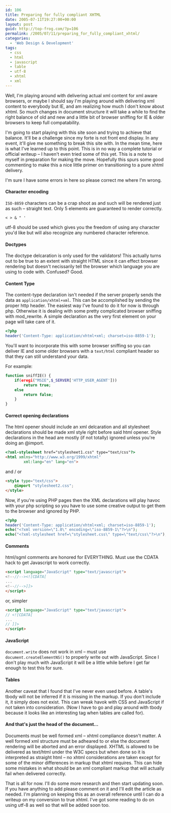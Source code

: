 ```yaml
---
id: 106
title: Preparing for fully compliant XHTML
date: 2005-07-11T19:27:00+00:00
layout: post
guid: http://top-frog.com/?p=106
permalink: /2005/07/11/preparing_for_fully_compliant_xhtml/
categories:
  - 'Web Design & Development'
tags:
  - css
  - html
  - javascript
  - table
  - utf-8
  - xhtml
  - xml
---
```

Well, I'm playing around with delivering actual xml content for xml aware browsers, or maybe I should say I'm playing around with delivering xml content to everybody but IE, and am realizing how much I don't know about xhtml. So much changes in document structure it will take a while to find the right balance of old and new and a little bit of browser sniffing for IE & older browsers to keep full compatability. 

I'm going to start playing with this site soon and trying to achieve that balance. It'll be a challenge since my forte is not front end display. In any event, it'll give me something to break this site with. In the mean time, here is what I've learned up to this point. This is in no way a complete tutorial or official writeup – I haven't even tried some of this yet. This is a note to myself in preparation for making the move. Hopefully this spurs some good commenting to make this a nice little primer on transitioning to a pure xhtml delivery.



I'm sure I have some errors in here so please correct me where I'm wrong.

#### Character encoding

`ISO-8859` characters can be a crap shoot as  and such will be rendered just as such – straight text. Only 5 elements are guaranteed to render correctly.

```
< > & " '
```

utf-8 should be used which gives you the freedom of using any character you'd like but will also recognize any numbered character reference.

#### Doctypes

The doctype delcaration is only used for the validators! This actually turns out to be true to an extent with straight HTML since it can effect browser rendering but doesn't necissarily tell the browser which language you are using to code with. Confused? Good.

#### Content Type

The content-type declaration isn't needed if the server properly sends the data as `application/xhtml+xml`. This can be accomplished by sending the proper http header. The easiest way I've found to do it for now is through php. Otherwise it is dealing with some pretty complicated browser sniffing with mod_rewrite. A simple declaration as the very first element on your page will take care of it. 

``` php
<?php 
header('Content-Type: application/xhtml+xml; charset=iso-8859-1');
```

You'll want to incorporate this with some browser sniffing so you can deliver IE and some older browsers with a `text/html` compliant header so that they can still understand your data.

For example:

``` php
function sniffIE() {
    if(eregi("MSIE",$_SERVER['HTTP_USER_AGENT']))
        return true;
    else 
        return false;
    }
}
```
#### Correct opening declarations

The html opener should include an xml delcaration and all stylesheet declarations should be made xml style right before said html opener. Style declarations in the head are mostly (if not totally) ignored unless you're doing an @import.

``` html
<?xml-stylesheet href="stylesheet1.css" type="text/css"?>
<html xmlns="http://www.w3.org/1999/xhtml" 
        xml:lang="en" lang="en">
```

and / or

``` html
<style type="text/css">
    @import "stylesheet2.css";
</style>
```

Now, if you're using PHP pages then the XML declarations will play havoc with your php scripting so you have to use some creative output to get them to the browser and ignored by PHP.

``` php
<?php 
header('Content-Type: application/xhtml+xml; charset=iso-8859-1'); 
echo("<?xml version=\"1.0\" encoding=\"iso-8859-1\"?>\n");
echo("<?xml-stylesheet href=\"stylesheet.css\" type=\"text/css\"?>\n");
```

#### Comments

html/sgml comments are honored for EVERYTHING. Must use the CDATA hack to get Javascript to work correctly.

``` html
<script language="JavaScript" type="text/javascript">
<!--//--><![CDATA[ 
... 
<!--//-->]]>
</script>
```

or, simpler

``` html
<script language="JavaScript" type="text/javascript">
// <![CDATA[
...
// ]]>
</script>
```

#### JavaScript

`document.write` does not work in xml – must use `document.createElementNS()` to properly write out with JavaScript. Since I don't play much with JavaScript it will be a little while before I get far enough to test this for sure.

#### Tables

Another caveat that I found that I've never even used before. A table's tbody will not be inferred if it is missing in the markup. If you don't include it, it simply does not exist. This can wreak havok with CSS and JavaScript if not taken into consideration. (Now I have to go and play around with tbody because it looks like an interesting tag when tables are called for).

#### And that's just the head of the document…

Documents must be well formed xml – xhtml compliance doesn't matter. A well formed xml structure must be adheared to or else the document rendering will be aborted and an error displayed. XHTML is allowed to be delivered as text/html under the W3C specs but when done so it is interpreted as straight html – no xhtml considerations are taken except for some of the minor differences in markup that xhtml requires. This can hide some mistakes in what should be an xml compliant markup that will actually fail when delivered correctly.

That is all for now. I'll do some more research and then start updating soon. If you have anything to add please comment on it and I'll edit the article as needed. I'm planning on keeping this as an overall reference until I can do a writeup on my conversion to true xhtml. I've got some reading to do on using utf-8 as well so that will be added soon too.
